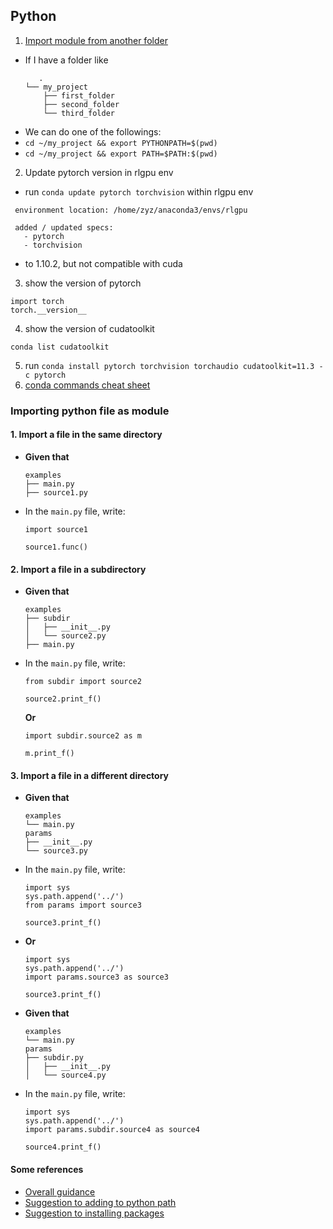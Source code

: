 ## Python
1. [Import module from another folder](https://stackoverflow.com/questions/58084072/python-module-not-found-but-exists-in-folder/58084390#58084390)
* If I have a folder like
   ```
      .
   └── my_project
       ├── first_folder
       ├── second_folder
       └── third_folder
   ```
 * We can do one of the followings:
 * `cd ~/my_project && export PYTHONPATH=$(pwd)`
 * `cd ~/my_project && export PATH=$PATH:$(pwd)`
 
 2. Update pytorch version in rlgpu env
 * run `conda update pytorch torchvision` within rlgpu env
 ```
  environment location: /home/zyz/anaconda3/envs/rlgpu

  added / updated specs:
    - pytorch
    - torchvision   
 ```
 * to 1.10.2, but not compatible with cuda
 3. show the version of pytorch
 ```
 import torch
 torch.__version__
 ```
 4. show the version of cudatoolkit
 ```
 conda list cudatoolkit
 ``` 
 5. run `conda install pytorch torchvision torchaudio cudatoolkit=11.3 -c pytorch`
 6. [conda commands cheat sheet](https://hcc.unl.edu/docs/attachments/11635089.pdf)
 
### Importing python file as module

#### 1. Import a file in the same directory
* **Given that**
  ```
  examples
  ├── main.py
  ├── source1.py
  ```
* In the `main.py` file, write:
  ```
  import source1
  
  source1.func()
  ```
#### 2. Import a file in a subdirectory
* **Given that**
  ```
  examples
  ├── subdir
  │   ├── __init__.py
  │   └── source2.py
  ├── main.py
  ```
* In the `main.py` file, write:
  ```
  from subdir import source2

  source2.print_f()
  ```
  **Or**
  ```
  import subdir.source2 as m

  m.print_f()
  ```
#### 3. Import a file in a different directory
* **Given that**
  ```
  examples
  └── main.py
  params
  ├── __init__.py
  └── source3.py
  ```
* In the `main.py` file, write:
  ```
  import sys
  sys.path.append('../')
  from params import source3

  source3.print_f()
  ```
* **Or**
  ```
  import sys
  sys.path.append('../')
  import params.source3 as source3

  source3.print_f()
  ```
* **Given that**
  ```
  examples
  └── main.py
  params
  ├── subdir.py
  │   ├── __init__.py
  │   └── source4.py
  ```
* In the `main.py` file, write:
  ```
  import sys
  sys.path.append('../')
  import params.subdir.source4 as source4

  source4.print_f()
  ```
#### Some references
* [Overall guidance](https://csatlas.com/python-import-file-module/#import_a_file_in_the_same_directory)
* [Suggestion to adding to python path](https://stackoverflow.com/questions/4383571/importing-files-from-different-folder?page=1&tab=scoredesc#tab-top)
* [Suggestion to installing packages](https://stackoverflow.com/questions/43476403/importerror-no-module-named-something)
